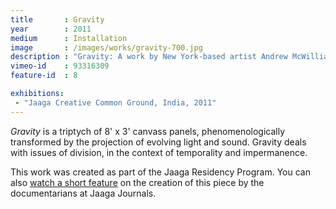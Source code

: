 ```yaml
---
title       : Gravity
year        : 2011
medium      : Installation
image       : /images/works/gravity-700.jpg
description : "Gravity: A work by New York-based artist Andrew McWilliams."
vimeo-id    : 93316309
feature-id  : 8

exhibitions:
 - "Jaaga Creative Common Ground, India, 2011"
---
```

_Gravity_ is a triptych of 8' x 3' canvass panels, phenomenologically transformed by the projection of evolving light and sound. Gravity deals with issues of division, in the context of temporality and impermanence.

This work was created as part of the Jaaga Residency Program. You can also [watch a short feature](/blog/jaaga-journal-features/) on the creation of this piece by the documentarians at Jaaga Journals.
